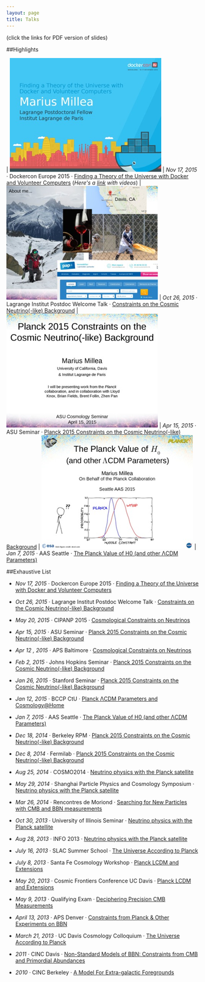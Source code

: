 ```yaml
---
layout: page
title: Talks
---
```


(click the links for PDF version of slides)

##Highlights

| ![](/public/talks/dockercon2015.jpg) | *Nov 17, 2015* · Dockercon Europe 2015 · [Finding a Theory of the Universe with Docker and Volunteer Computers](https://drive.google.com/file/d/0B8CEbS1canBkSV9fQzB4WnhZN3c/view?usp=sharing)  (*Here's a [link](https://drive.google.com/file/d/0B8CEbS1canBkVlBaZkgxN0w3bzQ/view?usp=sharing) with videos*)
| ![](/public/talks/ilp_postdoc_nov2015.odp_0-expanded.jpg) | *Oct 26, 2015* · Lagrange Institut Postdoc Welcome Talk · [Constraints on the Cosmic Neutrino(-like) Background](https://drive.google.com/file/d/0B8CEbS1canBkb2p0OHZlNUhCR3c/view?usp=sharing)
| ![](/public/talks/millea_asu_2015-expanded.jpg) | *Apr 15, 2015* · ASU Seminar · [Planck 2015 Constraints on the Cosmic Neutrino(-like) Background](https://drive.google.com/file/d/0B4mwjUA-f7g6d1pKellXNXlSLUU/view?usp=sharing)
| ![](/public/talks/millea_aas_seattle-expanded.jpg) | *Jan 7, 2015* · AAS Seattle · [The Planck Value of H0 (and other ΛCDM Parameters)](https://drive.google.com/file/d/0B4mwjUA-f7g6T1JjOW56NUI2d1U/view?usp=sharing)


##Exhaustive List

* *Nov 17, 2015* · Dockercon Europe 2015 · [Finding a Theory of the Universe with Docker and Volunteer Computers](https://drive.google.com/file/d/0B8CEbS1canBkSV9fQzB4WnhZN3c/view?usp=sharing)

* *Oct 26, 2015* · Lagrange Institut Postdoc Welcome Talk · [Constraints on the Cosmic Neutrino(-like) Background](https://drive.google.com/file/d/0B8CEbS1canBkb2p0OHZlNUhCR3c/view?usp=sharing)

* *May 20, 2015* · CIPANP 2015 · [Cosmological Constraints on Neutrinos](https://drive.google.com/file/d/0B4mwjUA-f7g6M2hiMW1xQjN2SWs/view?usp=sharing)

* *Apr 15, 2015* · ASU Seminar · [Planck 2015 Constraints on the Cosmic Neutrino(-like) Background](https://drive.google.com/file/d/0B4mwjUA-f7g6d1pKellXNXlSLUU/view?usp=sharing)

* *Apr 12 , 2015* · APS Baltimore · [Cosmological Constraints on Neutrinos](https://drive.google.com/file/d/0B4mwjUA-f7g6VUR5Zkl0LWhkcVU/view?usp=sharing)

* *Feb 2, 2015* · Johns Hopkins Seminar · [Planck 2015 Constraints on the Cosmic Neutrino(-like) Background](https://drive.google.com/file/d/0B4mwjUA-f7g6aXliUXFxUnZWVHM/view?usp=sharing)

* *Jan 26, 2015* · Stanford Seminar · [Planck 2015 Constraints on the Cosmic Neutrino(-like) Background](https://drive.google.com/file/d/0B4mwjUA-f7g6OFF6T2cycGVyUTg/view?usp=sharing)

* *Jan 12, 2015* · BCCP CtU · [Planck ΛCDM Parameters and Cosmology@Home](https://drive.google.com/file/d/0B4mwjUA-f7g6UlJaR0pva0YycEE/view?usp=sharing)

* *Jan 7, 2015* · AAS Seattle · [The Planck Value of H0 (and other ΛCDM Parameters)](https://drive.google.com/file/d/0B4mwjUA-f7g6T1JjOW56NUI2d1U/view?usp=sharing)

* *Dec 18, 2014* · Berkeley RPM · [Planck 2015 Constraints on the Cosmic Neutrino(-like) Background](https://drive.google.com/file/d/0B4mwjUA-f7g6em40VUY1QUZlU28/view?usp=sharing)

* *Dec 8, 2014* · Fermilab · [Planck 2015 Constraints on the Cosmic Neutrino(-like) Background](https://drive.google.com/file/d/0B4mwjUA-f7g6VGNiR2VHYXVWRTA/view?usp=sharing)

* *Aug 25, 2014* · COSMO2014 · [Neutrino physics with the Planck satellite](https://drive.google.com/file/d/0B4mwjUA-f7g6T01OZWxGQVl0Tmc/edit?usp=sharing)

* *May 29, 2014* · Shanghai Particle Physics and Cosmology Symposium · [Neutrino physics with the Planck satellite](https://drive.google.com/file/d/0B4mwjUA-f7g6Y1l1SVFtS0pDaHM/edit?usp=sharing)

* *Mar 26, 2014* · Rencontres de Moriond · [Searching for New Particles with CMB and BBN measurements](https://drive.google.com/file/d/0B4mwjUA-f7g6SzNJTEN4LWRxdTQ/edit?usp=sharing)

* *Oct 30, 2013* · University of Illinois Seminar · [Neutrino physics with the Planck satellite](https://drive.google.com/file/d/0B4mwjUA-f7g6WDlWZFNjdmtROFU/edit?usp=sharing)

* *Aug 28, 2013* · INFO 2013 · [Neutrino physics with the Planck satellite](https://drive.google.com/file/d/0B4mwjUA-f7g6WDlWZFNjdmtROFU/edit?usp=sharing)

* *July 16, 2013* · SLAC Summer School · [The Universe According to Planck](https://docs.google.com/file/d/0B4mwjUA-f7g6cmY1WXc0bTRvU1E/edit?usp=sharing)

* *July 8, 2013* · Santa Fe Cosmology Workshop · [Planck LCDM and Extensions](https://docs.google.com/file/d/0B4mwjUA-f7g6VU8tbGNsbmszYk0/edit?usp=sharing)

* *May 20, 2013* · Cosmic Frontiers Conference UC Davis · [Planck LCDM and Extensions](https://docs.google.com/file/d/0B4mwjUA-f7g6S3dsRnBEWmsyNXc/edit?usp=sharing)

* *May 9, 2013* · Qualifying Exam · [Deciphering Precision CMB Measurements](https://docs.google.com/file/d/0B4mwjUA-f7g6dWJINEtDVURtNnM/edit?usp=sharing)

* *April 13, 2013* · APS Denver · [Constraints from Planck & Other Experiments on BBN](https://docs.google.com/file/d/0B4mwjUA-f7g6Y0t2c3pmaVBveEU/edit?usp=sharing)

* *March 21, 2013* · UC Davis Cosmology Colloquium · [The Universe According to Planck](https://docs.google.com/file/d/0B4mwjUA-f7g6Q25ZVDl2dlJReFU/edit?usp=sharing)

* *2011* · CINC Davis · [Non-Standard Models of BBN: Constraints from CMB and Primordial Abundances](https://docs.google.com/file/d/0B4mwjUA-f7g6MXZKM0hqTlhIc1U/edit?usp=sharing)

* *2010* · CINC Berkeley · [A Model For Extra-galactic Foregrounds](https://docs.google.com/file/d/0B4mwjUA-f7g6WDN0cWpDMXl0enM/edit?usp=sharing)
